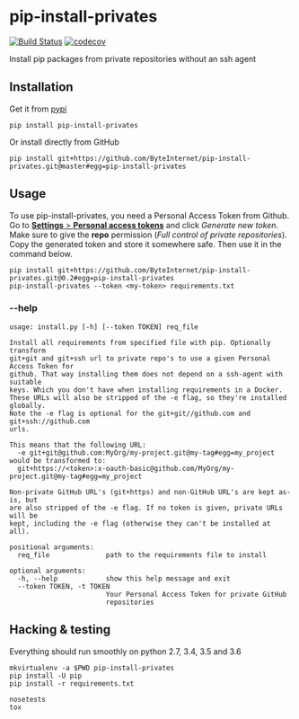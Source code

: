 # pip-install-privates

[![Build Status](https://travis-ci.org/ByteInternet/pip-install-privates.svg?branch=master)](https://travis-ci.org/ByteInternet/pip-install-privates)
[![codecov](https://codecov.io/gh/ByteInternet/pip-install-privates/branch/master/graph/badge.svg)](https://codecov.io/gh/ByteInternet/pip-install-privates)

Install pip packages from private repositories without an ssh agent

## Installation

Get it from [pypi](https://pypi.python.org/pypi/pip-install-privates/)
```
pip install pip-install-privates
```

Or install directly from GitHub
```
pip install git+https://github.com/ByteInternet/pip-install-privates.git@master#egg=pip-install-privates
```


## Usage
To use pip-install-privates, you need a Personal Access Token from Github. Go to [**Settings** > **Personal access tokens**](https://github.com/settings/tokens) and click *Generate new token*. Make sure to give the **repo** permission (*Full control of private repositories*). Copy the generated token and store it somewhere safe. Then use it in the command below.

```
pip install git+https://github.com/ByteInternet/pip-install-privates.git@0.2#egg=pip-install-privates
pip-install-privates --token <my-token> requirements.txt
```

### --help
```
usage: install.py [-h] [--token TOKEN] req_file

Install all requirements from specified file with pip. Optionally transform
git+git and git+ssh url to private repo's to use a given Personal Access Token for
github. That way installing them does not depend on a ssh-agent with suitable
keys. Which you don't have when installing requirements in a Docker.
These URLs will also be stripped of the -e flag, so they're installed globally.
Note the -e flag is optional for the git+git//github.com and git+ssh://github.com
urls.

This means that the following URL:
  -e git+git@github.com:MyOrg/my-project.git@my-tag#egg=my_project
would be transformed to:
  git+https://<token>:x-oauth-basic@github.com/MyOrg/my-project.git@my-tag#egg=my_project

Non-private GitHub URL's (git+https) and non-GitHub URL's are kept as-is, but
are also stripped of the -e flag. If no token is given, private URLs will be
kept, including the -e flag (otherwise they can't be installed at all).

positional arguments:
  req_file              path to the requirements file to install

optional arguments:
  -h, --help            show this help message and exit
  --token TOKEN, -t TOKEN
                        Your Personal Access Token for private GitHub
                        repositories
```

## Hacking & testing
Everything should run smoothly on python 2.7, 3.4, 3.5 and 3.6

```
mkvirtualenv -a $PWD pip-install-privates
pip install -U pip
pip install -r requirements.txt
```

```
nosetests
tox
```
